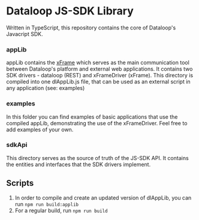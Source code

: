 # Dataloop JS-SDK Library
Written in TypeScript, this repository contains the core of Dataloop's Javacript SDK.

### appLib
appLib contains the [xFrame](src/appLib/xFrame/readme.md) which serves as the main communication tool between Dataloop's platform and external web applications.
It contains two SDK drivers - dataloop (REST) and xFrameDriver (xFrame).
This directory is compiled into one dlAppLib.js file, that can be used as an external script in any application (see: examples)
### examples
In this folder you can find examples of basic applications that use the compiled appLib, demonstrating the use of the xFrameDriver. Feel free to add examples of your own.

### sdkApi
This directory serves as the source of truth of the JS-SDK API. It contains the entities and interfaces that the SDK drivers implement.

## Scripts
1. In order to compile and create an updated version of dlAppLib, you can run
```npm run build:applib```
2. For a regular build, run ```npm run build```
